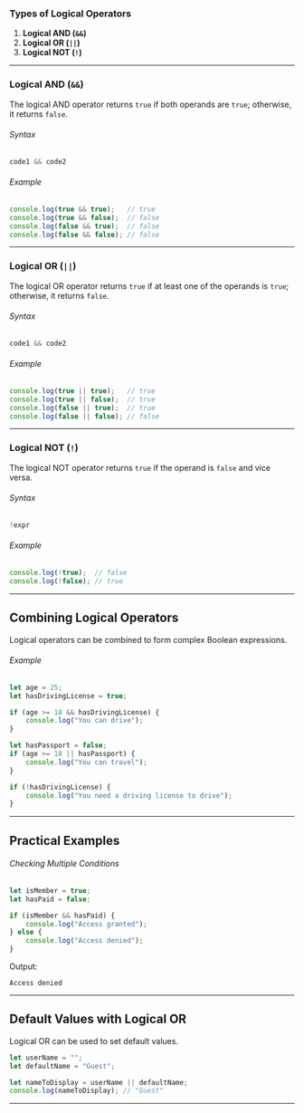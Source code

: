 ### Types of Logical Operators

1. **Logical AND (`&&`)**
2. **Logical OR (`||`)**
3. **Logical NOT (`!`)**
---

### Logical AND (`&&`)
The logical AND operator returns `true` if both operands are `true`; otherwise, it returns `false`.
###### Syntax
```javascript
code1 && code2
```
###### Example
```javascript
console.log(true && true);   // true
console.log(true && false);  // false
console.log(false && true);  // false
console.log(false && false); // false
```

---

### Logical OR (`||`)
The logical OR operator returns `true` if at least one of the operands is `true`; otherwise, it returns `false`.
###### Syntax
```javascript
code1 && code2
```
###### Example
```javascript
console.log(true || true);   // true
console.log(true || false);  // true
console.log(false || true);  // true
console.log(false || false); // false
```

---

### Logical NOT (`!`)

The logical NOT operator returns `true` if the operand is `false` and vice versa.
###### Syntax
```javascript
!expr
```
###### Example
```javascript
console.log(!true);  // false
console.log(!false); // true
```

---

## Combining Logical Operators
Logical operators can be combined to form complex Boolean expressions.
###### Example
```javascript
let age = 25;
let hasDrivingLicense = true;

if (age >= 18 && hasDrivingLicense) {
    console.log("You can drive");
}

let hasPassport = false;
if (age >= 18 || hasPassport) {
    console.log("You can travel");
}

if (!hasDrivingLicense) {
    console.log("You need a driving license to drive");
}
```

---

## Practical Examples

###### Checking Multiple Conditions
```javascript
let isMember = true;
let hasPaid = false;

if (isMember && hasPaid) {
    console.log("Access granted");
} else {
    console.log("Access denied");
}
```
Output:
```
Access denied
```

---
## Default Values with Logical OR
Logical OR can be used to set default values.
```javascript
let userName = "";
let defaultName = "Guest";

let nameToDisplay = userName || defaultName;
console.log(nameToDisplay); // "Guest"
```

---
